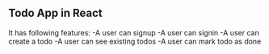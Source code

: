 ## Todo App in React
It has following features:
-A user can signup
-A user can signin
-A user can create a todo
-A user can see existing todos
-A user can mark todo as done